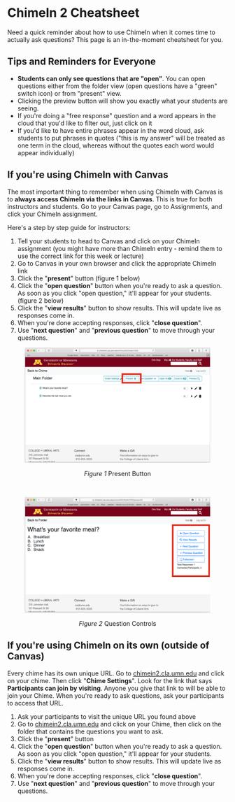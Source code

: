 # ChimeIn 2 Cheatsheet

Need a quick reminder about how to use ChimeIn when it comes time to actually ask questions? This page is an in-the-moment cheatsheet for you.

## Tips and Reminders for Everyone

* **Students can only see questions that are "open"**. You can open questions either from the folder view (open questions have a "green" switch icon) or from "present" view. 
* Clicking the preview button will show you exactly what your students are seeing.
* If you're doing a "free response" question and a word appears in the cloud that you'd like to filter out, just click on it
* If you'd like to have entire phrases appear in the word cloud, ask students to put phrases in quotes ("this is my answer" will be treated as one term in the cloud, whereas without the quotes each word would appear individually)


## If you're using ChimeIn with Canvas

The most important thing to remember when using ChimeIn with Canvas is to **always access ChimeIn via the links in Canvas**. This is true for both instructors and students. Go to your Canvas page, go to Assignments, and click your ChimeIn assignment.

Here's a step by step guide for instructors:

1. Tell your students to head to Canvas and click on your ChimeIn assignment (you might have more than ChimeIn entry - remind them to use the correct link for this week or lecture)
2. Go to Canvas in your own browser and click the appropriate ChimeIn link
3. Click the "**present**" button (figure 1 below)
4. Click the "**open question**" button when you're ready to ask a question. As soon as you click "open question," it'll appear for your students. (figure 2 below)
5. Click the "**view results**" button to show results. This will update live as responses come in.
6. When you're done accepting responses, click "**close question**".
7. Use "**next question**" and "**previous question**" to move through your questions. 

<figure align='center'>

![Present Control](./present.png)

 <figcaption><i>Figure 1</i> Present Button</figcaption>
</figure>

<p>&nbsp</p>

<figure align='center'>

![Sidebar Controls](./controls.png)
<figcaption><i>Figure 2</i> Question Controls</figcaption>
</figure>


## If you're using ChimeIn on its own (outside of Canvas)

Every chime has its own unique URL. Go to [chimein2.cla.umn.edu](http://chimein2.cla.umn.edu) and click on your chime. Then click "**Chime Settings**". Look for the link that says **Participants can join by visiting**. Anyone you give that link to will be able to join your Chime. When you're ready to ask questions, ask your participants to access that URL. 

1. Ask your participants to visit the unique URL you found above
2. Go to [chimein2.cla.umn.edu](http://chimein2.cla.umn.edu) and click on your Chime, then click on the folder that contains the questions you want to ask.
3. Click the "**present**" button
4. Click the "**open question**" button when you're ready to ask a question. As soon as you click "open question," it'll appear for your students.
5. Click the "**view results**" button to show results. This will update live as responses come in.
6. When you're done accepting responses, click "**close question**".
7. Use "**next question**" and "**previous question**" to move through your questions. 